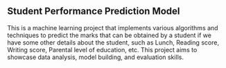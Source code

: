 ## Student Performance Prediction Model

This is a machine learning project that implements various algorithms and techniques to predict the marks that can be obtained by a student if we have some other details about the student, such as Lunch, Reading score, Writing score, Parental level of education, etc. This project aims to showcase data analysis, model building, and evaluation skills.
